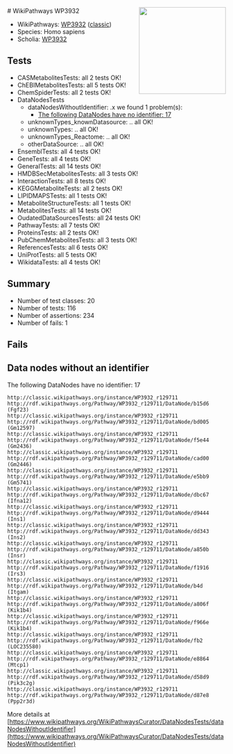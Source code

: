 <img style="float: right; width: 200px" src="https://upload.wikimedia.org/wikipedia/commons/thumb/8/83/Wplogo_with_text_500.png/640px-Wplogo_with_text_500.png" />
# WikiPathways WP3932

* WikiPathways: [WP3932](https://wikipathways.org/pathways/WP3932) ([classic](https://classic.wikipathways.org/instance/WP3932))
* Species: Homo sapiens
* Scholia: [WP3932](https://scholia.toolforge.org/wikipathways/WP3932)
## Tests
* CASMetabolitesTests: all 2 tests OK!
* ChEBIMetabolitesTests: all 5 tests OK!
* ChemSpiderTests: all 2 tests OK!
* DataNodesTests
    * dataNodesWithoutIdentifier: .x we found 1 problem(s):
        * [The following DataNodes have no identifier: 17](#8792c497)
    * unknownTypes_knownDatasource: .. all OK!
    * unknownTypes: .. all OK!
    * unknownTypes_Reactome: .. all OK!
    * otherDataSource: .. all OK!
* EnsemblTests: all 4 tests OK!
* GeneTests: all 4 tests OK!
* GeneralTests: all 14 tests OK!
* HMDBSecMetabolitesTests: all 3 tests OK!
* InteractionTests: all 8 tests OK!
* KEGGMetaboliteTests: all 2 tests OK!
* LIPIDMAPSTests: all 1 tests OK!
* MetaboliteStructureTests: all 1 tests OK!
* MetabolitesTests: all 14 tests OK!
* OudatedDataSourcesTests: all 24 tests OK!
* PathwayTests: all 7 tests OK!
* ProteinsTests: all 2 tests OK!
* PubChemMetabolitesTests: all 3 tests OK!
* ReferencesTests: all 6 tests OK!
* UniProtTests: all 5 tests OK!
* WikidataTests: all 4 tests OK!


## Summary

* Number of test classes: 20
* Number of tests: 116
* Number of assertions: 234
* Number of fails: 1

## Fails

<a name="8792c497" />

## Data nodes without an identifier

The following DataNodes have no identifier: 17
```
http://classic.wikipathways.org/instance/WP3932_r129711 http://rdf.wikipathways.org/Pathway/WP3932_r129711/DataNode/b15d6 (Fgf23)
http://classic.wikipathways.org/instance/WP3932_r129711 http://rdf.wikipathways.org/Pathway/WP3932_r129711/DataNode/bd005 (Gm12597)
http://classic.wikipathways.org/instance/WP3932_r129711 http://rdf.wikipathways.org/Pathway/WP3932_r129711/DataNode/f5e44 (Gm2436)
http://classic.wikipathways.org/instance/WP3932_r129711 http://rdf.wikipathways.org/Pathway/WP3932_r129711/DataNode/cad00 (Gm2446)
http://classic.wikipathways.org/instance/WP3932_r129711 http://rdf.wikipathways.org/Pathway/WP3932_r129711/DataNode/e5bb9 (Gm5741)
http://classic.wikipathways.org/instance/WP3932_r129711 http://rdf.wikipathways.org/Pathway/WP3932_r129711/DataNode/dbc67 (Ifna12)
http://classic.wikipathways.org/instance/WP3932_r129711 http://rdf.wikipathways.org/Pathway/WP3932_r129711/DataNode/d9444 (Ins1)
http://classic.wikipathways.org/instance/WP3932_r129711 http://rdf.wikipathways.org/Pathway/WP3932_r129711/DataNode/dd343 (Ins2)
http://classic.wikipathways.org/instance/WP3932_r129711 http://rdf.wikipathways.org/Pathway/WP3932_r129711/DataNode/a850b (Insr)
http://classic.wikipathways.org/instance/WP3932_r129711 http://rdf.wikipathways.org/Pathway/WP3932_r129711/DataNode/f1916 (Irs3)
http://classic.wikipathways.org/instance/WP3932_r129711 http://rdf.wikipathways.org/Pathway/WP3932_r129711/DataNode/b4d (Itgam)
http://classic.wikipathways.org/instance/WP3932_r129711 http://rdf.wikipathways.org/Pathway/WP3932_r129711/DataNode/a806f (Kik1b4)
http://classic.wikipathways.org/instance/WP3932_r129711 http://rdf.wikipathways.org/Pathway/WP3932_r129711/DataNode/f966e (Kik1b4)
http://classic.wikipathways.org/instance/WP3932_r129711 http://rdf.wikipathways.org/Pathway/WP3932_r129711/DataNode/fb2 (LOC235580)
http://classic.wikipathways.org/instance/WP3932_r129711 http://rdf.wikipathways.org/Pathway/WP3932_r129711/DataNode/e8864 (Mtcp1)
http://classic.wikipathways.org/instance/WP3932_r129711 http://rdf.wikipathways.org/Pathway/WP3932_r129711/DataNode/d58d9 (Pik3c2g)
http://classic.wikipathways.org/instance/WP3932_r129711 http://rdf.wikipathways.org/Pathway/WP3932_r129711/DataNode/d87e8 (Ppp2r3d)
```

More details at [https://www.wikipathways.org/WikiPathwaysCurator/DataNodesTests/dataNodesWithoutIdentifier](https://www.wikipathways.org/WikiPathwaysCurator/DataNodesTests/dataNodesWithoutIdentifier)

